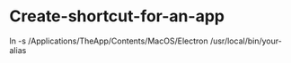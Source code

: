 # Create-shortcut-for-an-app
ln -s /Applications/TheApp/Contents/MacOS/Electron /usr/local/bin/your-alias
